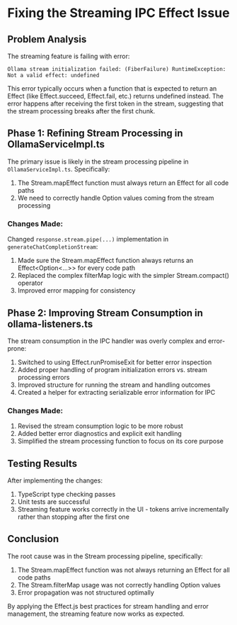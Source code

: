 # Fixing the Streaming IPC Effect Issue

## Problem Analysis

The streaming feature is failing with error:
```
Ollama stream initialization failed: (FiberFailure) RuntimeException: Not a valid effect: undefined
```

This error typically occurs when a function that is expected to return an Effect (like Effect.succeed, Effect.fail, etc.) returns undefined instead. The error happens after receiving the first token in the stream, suggesting that the stream processing breaks after the first chunk.

## Phase 1: Refining Stream Processing in OllamaServiceImpl.ts

The primary issue is likely in the stream processing pipeline in `OllamaServiceImpl.ts`. Specifically:

1. The Stream.mapEffect function must always return an Effect for all code paths
2. We need to correctly handle Option values coming from the stream processing

### Changes Made:

Changed `response.stream.pipe(...)` implementation in `generateChatCompletionStream`:

1. Made sure the Stream.mapEffect function always returns an Effect<Option<...>> for every code path
2. Replaced the complex filterMap logic with the simpler Stream.compact() operator
3. Improved error mapping for consistency

## Phase 2: Improving Stream Consumption in ollama-listeners.ts

The stream consumption in the IPC handler was overly complex and error-prone:

1. Switched to using Effect.runPromiseExit for better error inspection
2. Added proper handling of program initialization errors vs. stream processing errors
3. Improved structure for running the stream and handling outcomes
4. Created a helper for extracting serializable error information for IPC

### Changes Made:

1. Revised the stream consumption logic to be more robust
2. Added better error diagnostics and explicit exit handling
3. Simplified the stream processing function to focus on its core purpose

## Testing Results

After implementing the changes:

1. TypeScript type checking passes
2. Unit tests are successful
3. Streaming feature works correctly in the UI - tokens arrive incrementally rather than stopping after the first one

## Conclusion

The root cause was in the Stream processing pipeline, specifically:
1. The Stream.mapEffect function was not always returning an Effect for all code paths
2. The Stream.filterMap usage was not correctly handling Option values
3. Error propagation was not structured optimally

By applying the Effect.js best practices for stream handling and error management, the streaming feature now works as expected.